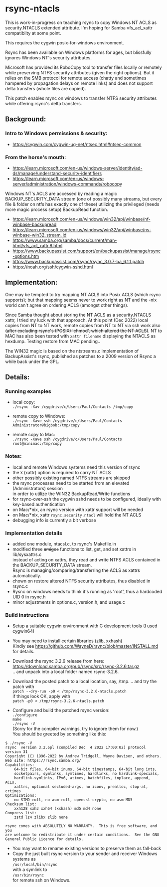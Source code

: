 # rsync-ntacls

This is work-in-progress on teaching rsync to copy Windows NT ACLS as security.NTACLS
extended attribute. I'm hoping for Samba vfs_acl_xattr compatibilty at some point.

This requires the cygwin posix-for-windows environment.

Rsync has been available on Windows platforms for ages, but blissfully ignores Windows NT's
security attributes.

Microsoft has provided its RoboCopy tool to transfer files locally or remotely 
while preserving NTFS security attributes (given the right options). But it 
relies on the SMB protocol for remote access (chatty and sometimes hampered by propagation
delays on remote links) and does not support delta transfers (whole files are copied).

This patch enables rsync on windows to transfer NTFS security attributes while offering
rsync's delta transfers.

## Background:

### Intro to Windows permissions & security:
- https://cygwin.com/cygwin-ug-net/ntsec.html#ntsec-common

### From the horse's mouth:
- https://learn.microsoft.com/en-us/windows-server/identity/ad-ds/manage/understand-security-identifiers
- https://learn.microsoft.com/en-us/windows-server/administration/windows-commands/robocopy

Windows NT's ACLS are accessed by reading a magic BACKUP_SECURITY_DATA stream
(one of possibly many streams, but every file & folder on ntfs has exactly one of these)
utilizing the privileged (needs more magic process setup) BackupRead function.

- https://learn.microsoft.com/en-us/windows/win32/api/winbase/nf-winbase-backupread
- https://learn.microsoft.com/en-us/windows/win32/api/winbase/ns-winbase-win32_stream_id
- https://www.samba.org/samba/docs/current/man-html/vfs_acl_xattr.8.html
- https://www.backupassist.com/support/en/backupassist/manage/rsync-options.htm
- https://www.backupassist.com/rsync/rsync_3.0.7-ba_6.1.1.patch
- https://noah.org/ssh/cygwin-sshd.html

## Implementation:

One may be tempted to try mapping NT ACLS into Posix ACLS (which rsync supports);
but that mapping seems never to work right as NT and the -nix world can't agree
on ordering ACLS (amongst other things).

Since Samba thought about storing the NT ACLS as a security.NTACLS xattr, I tried my
luck with that approach. At this point (Dec 2022) local copies from NT to NT work, 
remote copies from NT to NT via ssh work also ~~(after excluding rsync's (POSIX) 'chmod',
which altered the NT ACLS)~~. NT to MAC has also been tested with `xattr filename` displaying
the NTACLS as hexdump. Testing restore from MAC pending..

The WIN32 magic is based on the ntstreams.c implementation of BackupAssist's rsync,
published as patches to a 2009 version of Rsync a while back under the GPL.

## Details:

### Running examples

- local copy:\
`./rsync -Xav /cygdrive/c/Users/Paul/Contacts /tmp/copy`

- remote copy to Windows:\
`./rsync -Xave ssh /cygdrive/c/Users/Paul/Contacts Administrator@bigbob:/tmp/copy`

- remote copy to Mac:\
`./rsync -Xave ssh /cygdrive/c/Users/Paul/Contacts root@minimac:/tmp/copy`

### Notes:

- local and remote Windows systems need this version of rsync
- the `X` (xattr) option is required to carry NT ACLS
- other possibly existing named NTFS streams are skipped
- the rsync processes need to be started from an elevated (Administrators) session\
in order to utilize the WIN32 BackupRead/Write functions
- for rsync-over-ssh the cygwin sshd needs to be configured, ideally with key-based authentication
- on Mac/*nix, an rsync version with xattr support will be needed
- on Mac/*nix, xattr `rsync.security.ntacl` will hold the NT ACLS
- debugging info is currently a bit verbose

### Implementation details

- added one module, ntacsl.c, to rsync's Makefile.in
- modified three ~~amigos~~ functions to list, get, and set xattrs in lib/sysxattrs.c\
instead of acting on xattrs, they read and write NTFS ACLS contained in the BACKUP_SECURITY_DATA stream.\
Rsync is managing/comparing/transferring the ACLS as xattrs automatically.
- chown on restore altered NTFS security attributes, thus disabled in rsync.c
- Rysnc on windows needs to think it's running as 'root', thus a hardcoded UID 0 in rsync.h
- minor adjustments in options.c, version.h, and usage.c

### Build instructions

- Setup a suitable cygwin environment with C development tools (I used cygwin64)
- You may need to install certain libraries (zlib, xxhash)\
Kindly see https://github.com/WayneD/rsync/blob/master/INSTALL.md for details.
- Download the rsync 3.2.6 release from here:\
https://download.samba.org/pub/rsync/src/rsync-3.2.6.tar.gz \
.. and unpack into a local folder named rsync-3.2.6.

- Download the posted patch to a local location, say, /tmp.
.. and try the patch with \
`patch --dry-run -p0 < /tmp/rsync-3.2.6-ntacls.patch` \
if things look OK, apply with \
`patch -p0 < /tmp/rsync-3.2.6-ntacls.patch`

- Configure and build the patched rsync version: \
`./configure`\
`make`\
`./rsync -V`\
(Sorry for the compiler warnings, try to ignore them for now.)\
You should be greeted by something like this:
```
$ ./rsync -V
rsync  version 3.2.6pl (compiled Dec  4 2022 17:00:02) protocol version 31
Copyright (C) 1996-2022 by Andrew Tridgell, Wayne Davison, and others.
Web site: https://rsync.samba.org/
Capabilities:
    64-bit files, 64-bit inums, 64-bit timestamps, 64-bit long ints,
    socketpairs, symlinks, symtimes, hardlinks, no hardlink-specials,
    hardlink-symlinks, IPv6, atimes, batchfiles, inplace, append, ACLs,
    xattrs, optional secluded-args, no iconv, prealloc, stop-at, crtimes
Optimizations:
    no SIMD-roll, no asm-roll, openssl-crypto, no asm-MD5
Checksum list:
    xxh128 xxh3 xxh64 (xxhash) md5 md4 none
Compress list:
    zstd lz4 zlibx zlib none

rsync comes with ABSOLUTELY NO WARRANTY.  This is free software, and you
are welcome to redistribute it under certain conditions.  See the GNU
General Public Licence for details.
```
- You may want to rename existing versions to preserve them as fall-back
- Copy the just built rsync version to your sender and receiver Windows systems as\
`/usr/local/bin/rsync` \
with a symlink to \
`/usr/bin/rsync`\
for remote ssh on Windows.
